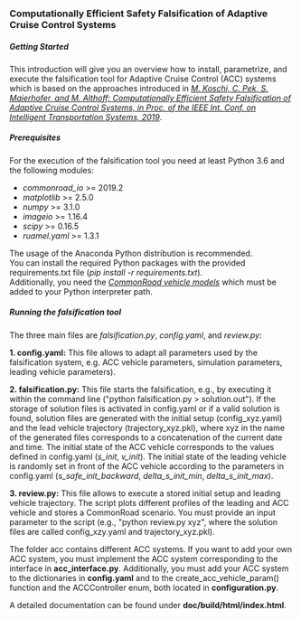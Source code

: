 ### Computationally Efficient Safety Falsification of Adaptive Cruise Control Systems

##### Getting Started
This introduction will give you an overview how to install, parametrize, 
and execute the falsification tool for Adaptive Cruise Control (ACC) systems which is based on the approaches introduced in 
*[M. Koschi, C. Pek, S. Maierhofer, and M. Althoff: Computationally Efficient Safety Falsification of Adaptive Cruise Control Systems, in Proc. of the IEEE Int. Conf. on Intelligent Transportation Systems, 2019](https://mediatum.ub.tum.de/doc/1514806/621691597458.pdf)*.

##### Prerequisites
For the execution of the falsification tool you need at least Python 3.6 
and the following modules:
* _commonroad_io_ >= 2019.2
* _matplotlib_ >= 2.5.0
* _numpy_ >= 3.1.0
* _imageio_ >= 1.16.4
* _scipy_ >= 0.16.5
* _ruamel.yaml_ >= 1.3.1

The usage of the Anaconda Python distribution is recommended.<br/>
You can install the required Python packages with the provided requirements.txt file (_pip install -r requirements.txt_).<br/>
Additionally, you need the *[CommonRoad vehicle models](https://gitlab.lrz.de/tum-cps/commonroad-vehicle-models/tree/master/Python)* which must be added to your Python interpreter path.

##### Running the falsification tool
The three main files are *falsification.py*, *config.yaml*, and *review.py*:

**1. config.yaml:** This file allows to adapt all parameters used by 
the falsification system, e.g. ACC vehicle parameters, simulation parameters, leading vehicle parameters).

**2. falsification.py:** This file starts the falsification, e.g., by executing it within the command line ("python falsification.py > solution.out").
If the storage of solution files is activated in config.yaml or if a valid solution is found, solution files are generated with
the initial setup (config_xyz.yaml) and the lead vehicle trajectory (trajectory_xyz.pkl), where xyz in the name of the 
generated files corresponds to a concatenation of the current date and time. 
The initial state of the ACC vehicle corresponds to the values defined in config.yaml (*s_init*, *v_init*). 
The initial state of the leading vehicle is randomly set in front of the ACC vehicle according to the parameters 
in config.yaml (*s_safe_init_backward*, *delta_s_init_min*, *delta_s_init_max*). 


**3. review.py:** This file allows to execute a stored initial setup and leading vehicle 
trajectory. 
The script plots different profiles of the leading and ACC vehicle and stores a CommonRoad scenario. 
You must provide an input parameter to the script (e.g., "python review.py xyz", 
where the solution files are called config_xzy.yaml and trajectory_xyz.pkl).


The folder acc contains different ACC systems. 
If you want to add your own ACC system, 
you must implement the ACC system corresponding to the interface 
in **acc_interface.py**. Additionally, you must add your ACC system to the dictionaries in **config.yaml** 
and to the create_acc_vehicle_param() function and the ACCController enum, both located in **configuration.py**.

A detailed documentation can be found under **doc/build/html/index.html**.
